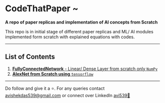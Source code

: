 # CodeThatPaper ~
**A repo of paper replicas and implementation of AI concepts from Scratch** 

This repo is in initial stage of different paper replicas and ML/ AI modules implemented form scratch with explained equations with codes.

----------------------------------------------------------------
## List of Contents
1. [**FullyConnectedNetwork** - Linear/ Dense Layer from scratch only ```NumPy```](/FullyConnectedNetwork)
2. [**AlexNet from Scratch using** ```tensorflow```](/AlexNet)

----------------------------------------------------------------
Do follow and give it a ⭐. For any queries contact [avishekdas539@gmail.com](mailto:avishekdas539@gmail.com) or connect over LinkedIn [avi539🔗](https://www.linkedin.com/in/avi539/)